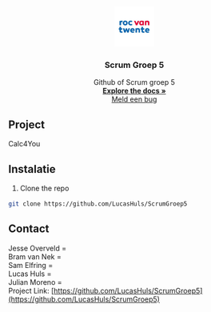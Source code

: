 <br />
<p align="center">
  <a href="https://github.com/LucasHuls/ScrumGroep5">
    <img src="readme-bestanden/rocvtlogo.jpg" alt="Logo" width="80" height="80">
  </a>

  <h3 align="center">Scrum Groep 5</h3>

  <p align="center">
    Github of Scrum groep 5
    <br />
    <a href="https://github.com/othneildrew/Best-README-Template"><strong>Explore the docs »</strong></a>
    <br />
    <a href="https://github.com/LucasHuls/ScrumGroep5/issues">Meld een bug</a>
  </p>
</p>

## Project

Calc4You

## Instalatie

1. Clone the repo
```sh
git clone https://github.com/LucasHuls/ScrumGroep5
```

<!-- CONTACT -->
## Contact
Jesse Overveld = 
<br>
Bram van Nek = 
<br>
Sam Elfring = 
<br>
Lucas Huls = 
<br>
Julian Moreno = 
<br>
Project Link: [https://github.com/LucasHuls/ScrumGroep5](https://github.com/LucasHuls/ScrumGroep5)